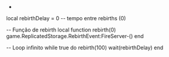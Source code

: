 -
local rebirthDelay = 0 -- tempo entre rebirths (0)

-- Função de rebirth
local function rebirth(0)
    game.ReplicatedStorage.RebirthEvent:FireServer-()
end

-- Loop infinito
while true do
    rebirth(100)
    wait(rebirthDelay)
end
